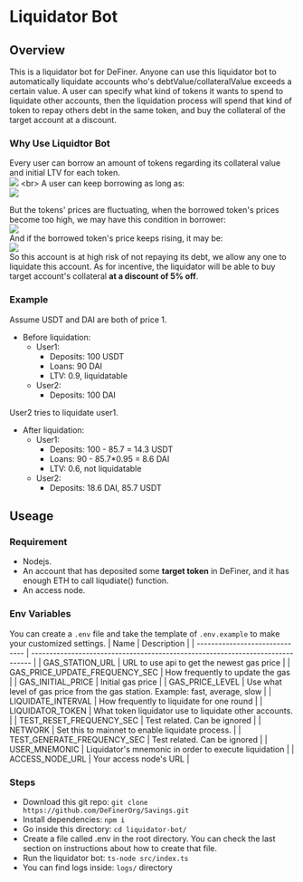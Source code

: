 # Liquidator Bot
## Overview
This is a liquidator bot for DeFiner. Anyone can use this liquidator bot to automatically liquidate accounts who's debtValue/collateralValue exceeds a certain value. A user can specify what kind of tokens it wants to spend to liquidate other accounts, then the liquidation process will spend that kind of token to repay others debt in the same token, and buy the collateral of the target account at a discount.
### Why Use Liquidtor Bot
Every user can borrow an amount of tokens regarding its collateral value and initial LTV for each token.
<br>
![](http://latex.codecogs.com/gif.latex?BorrowPower=\\sum_{i=0}^{n}(DepositValue_i*InitialLTV_i))
<br>
A user can keep borrowing as long as:
<br>
![](http://latex.codecogs.com/gif.latex?BorrowPower\\geq\\sum_{i=0}^{n}BorrowValue_i)
<br>

But the tokens' prices are fluctuating, when the borrowed token's prices become too high, we may have this condition in borrower:
<br>
![](http://latex.codecogs.com/gif.latex?{BorrowPower}\\lt\\sum_{i=0}^{n}{BorrowValue_i})
<br>
And if the borrowed token's price keeps rising, it may be:
<br>
![](http://latex.codecogs.com/gif.latex?\\frac{\\sum_{i=0}^{n}BorrowValue_i}{\\sum_{i=0}^{n}DepositValue_i}\\geq{LiquidationThreshold})
<br>
So this account is at high risk of not repaying its debt, we allow any one to liquidate this account. As for incentive, the liquidator will be able to buy target account's collateral **at a discount of 5% off**.
### Example
Assume USDT and DAI are both of price 1.
- Before liquidation:
  - User1:
    - Deposits: 100 USDT
    - Loans: 90 DAI
    - LTV: 0.9, liquidatable
  - User2:
    - Deposits: 100 DAI
  
User2 tries to liquidate user1.
- After liquidation:
  - User1:
    - Deposits: 100 - 85.7 = 14.3 USDT
    - Loans: 90 - 85.7*0.95 = 8.6 DAI
    - LTV: 0.6, not liquidatable
  - User2:
    - Deposits: 18.6 DAI, 85.7 USDT

## Useage
### Requirement
- Nodejs.
- An account that has deposited some **target token** in DeFiner, and it has enough ETH to call liqudiate() function.
- An access node.

### Env Variables
You can create a `.env` file and take the template of `.env.example` to make your customized settings.
| Name                           | Description                                                                    |
| ------------------------------ | ------------------------------------------------------------------------------ |
| GAS_STATION_URL                | URL to use api to get the newest gas price                                     |
| GAS_PRICE_UPDATE_FREQUENCY_SEC | How frequently to update the gas                                               |
| GAS_INITIAL_PRICE              | Initial gas price                                                              |
| GAS_PRICE_LEVEL                | Use what level of gas price from the gas station. Example: fast, average, slow |
| LIQUIDATE_INTERVAL             | How frequently to liquidate for one round                                      |
| LIQUIDATOR_TOKEN               | What token liquidator use to liquidate other accounts.                         |
| TEST_RESET_FREQUENCY_SEC       | Test related. Can be ignored                                                   |
| NETWORK                        | Set this to mainnet to enable liquidate process.                               |
| TEST_GENERATE_FREQUENCY_SEC    | Test related. Can be ignored                                                   |
| USER_MNEMONIC                  | Liquidator's mnemonic in order to execute liquidation                          |
| ACCESS_NODE_URL                | Your access node's URL                                                         |
### Steps
- Download this git repo: `git clone https://github.com/DeFinerOrg/Savings.git`
- Install dependencies: `npm i`
- Go inside this directory: `cd liquidator-bot/`
- Create a file called .env in the root directory. You can check the last section on instructions about how to create that file.
- Run the liquidator bot: `ts-node src/index.ts`
- You can find logs inside: `logs/` directory